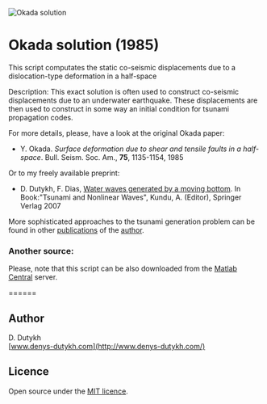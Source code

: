 ![Okada solution](http://www.mathworks.fr/matlabcentral/fileexchange/screenshots/8068/original.jpg)

Okada solution (1985)
======

This script computates the static co-seismic displacements due to a dislocation-type deformation in a half-space

Description: This exact solution is often used to construct co-seismic displacements due to an underwater earthquake. These displacements are then used to construct in some way an initial condition for tsunami propagation codes.

For more details, please, have a look at the original Okada paper:  
* Y. ﻿Okada. *Surface deformation due to shear and tensile faults in a half-space*. Bull. Seism. Soc. Am., **75**, 1135-1154, 1985

Or to my freely available preprint:  
* D. Dutykh, F. Dias, [Water waves generated by a moving bottom](http://hal.archives-ouvertes.fr/hal-00115875/). In Book:"Tsunami and Nonlinear Waves", Kundu, A. (Editor), Springer Verlag 2007 


More sophisticated approaches to the tsunami generation problem can be found in other [publications](http://www.denys-dutykh.com/publications.php/) of the [author](www.denys-dutykh.com/).

### Another source:

Please, note that this script can be also downloaded from the [Matlab Central](http://www.mathworks.fr/matlabcentral/fileexchange/39819-okada-solution/) server.

======

## Author

D. Dutykh  
[www.denys-dutykh.com](http://www.denys-dutykh.com/)  

## Licence

Open source under the [MIT licence](http://opensource.org/licenses/MIT).